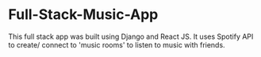 # Full-Stack-Music-App
This full stack app was built using Django and React JS. It uses Spotify API to create/ connect to 'music rooms' to listen to music with friends.
